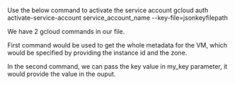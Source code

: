 Use the below command to activate the service account
gcloud auth activate-service-account service_account_name --key-file=jsonkeyfilepath

We have 2 gcloud commands in our file.

First command would be used to get the whole metadata for the VM, which would be specified by providing the instance id and the zone.

In the second command, we can pass the key value in my_key parameter, it would provide the value in the ouput.
